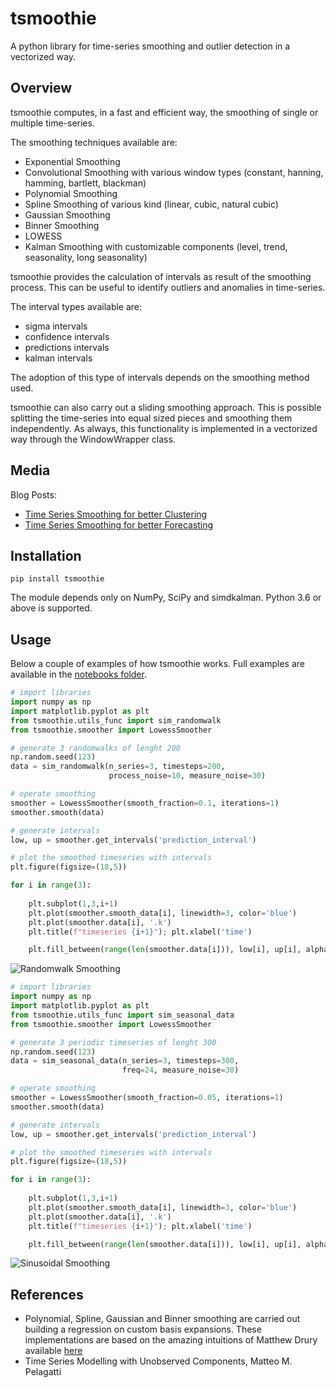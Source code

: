 # tsmoothie

A python library for time-series smoothing and outlier detection in a vectorized way.

## Overview

tsmoothie computes, in a fast and efficient way, the smoothing of single or multiple time-series. 

The smoothing techniques available are:

- Exponential Smoothing
- Convolutional Smoothing with various window types (constant, hanning, hamming, bartlett, blackman)
- Polynomial Smoothing 
- Spline Smoothing of various kind (linear, cubic, natural cubic) 
- Gaussian Smoothing 
- Binner Smoothing 
- LOWESS 
- Kalman Smoothing with customizable components (level, trend, seasonality, long seasonality) 

tsmoothie provides the calculation of intervals as result of the smoothing process. This can be useful to identify outliers and anomalies in time-series.

The interval types available are:

- sigma intervals
- confidence intervals
- predictions intervals
- kalman intervals

The adoption of this type of intervals depends on the smoothing method used.

tsmoothie can also carry out a sliding smoothing approach. This is possible splitting the time-series into equal sized pieces and smoothing them independently. As always, this functionality is implemented in a vectorized way through the WindowWrapper class.

## Media

Blog Posts:

- [Time Series Smoothing for better Clustering](https://towardsdatascience.com/time-series-smoothing-for-better-clustering-121b98f308e8)
- [Time Series Smoothing for better Forecasting](https://towardsdatascience.com/time-series-smoothing-for-better-forecasting-7fbf10428b2)

## Installation

```shell
pip install tsmoothie
```

The module depends only on NumPy, SciPy and simdkalman. Python 3.6 or above is supported.

## Usage

Below a couple of examples of how tsmoothie works. Full examples are available in the [notebooks folder](https://github.com/cerlymarco/tsmoothie/tree/master/notebooks).

```python
# import libraries
import numpy as np
import matplotlib.pyplot as plt
from tsmoothie.utils_func import sim_randomwalk
from tsmoothie.smoother import LowessSmoother

# generate 3 randomwalks of lenght 200
np.random.seed(123)
data = sim_randomwalk(n_series=3, timesteps=200, 
                      process_noise=10, measure_noise=30)

# operate smoothing
smoother = LowessSmoother(smooth_fraction=0.1, iterations=1)
smoother.smooth(data)

# generate intervals
low, up = smoother.get_intervals('prediction_interval')

# plot the smoothed timeseries with intervals
plt.figure(figsize=(18,5))

for i in range(3):
    
    plt.subplot(1,3,i+1)
    plt.plot(smoother.smooth_data[i], linewidth=3, color='blue')
    plt.plot(smoother.data[i], '.k')
    plt.title(f"timeseries {i+1}"); plt.xlabel('time')

    plt.fill_between(range(len(smoother.data[i])), low[i], up[i], alpha=0.3)
```

![Randomwalk Smoothing](https://raw.githubusercontent.com/cerlymarco/tsmoothie/master/imgs/randomwalk_smoothing.png)

```python
# import libraries
import numpy as np
import matplotlib.pyplot as plt
from tsmoothie.utils_func import sim_seasonal_data
from tsmoothie.smoother import LowessSmoother

# generate 3 periodic timeseries of lenght 300
np.random.seed(123)
data = sim_seasonal_data(n_series=3, timesteps=300, 
                         freq=24, measure_noise=30)

# operate smoothing
smoother = LowessSmoother(smooth_fraction=0.05, iterations=1)
smoother.smooth(data)

# generate intervals
low, up = smoother.get_intervals('prediction_interval')

# plot the smoothed timeseries with intervals
plt.figure(figsize=(18,5))

for i in range(3):
    
    plt.subplot(1,3,i+1)
    plt.plot(smoother.smooth_data[i], linewidth=3, color='blue')
    plt.plot(smoother.data[i], '.k')
    plt.title(f"timeseries {i+1}"); plt.xlabel('time')

    plt.fill_between(range(len(smoother.data[i])), low[i], up[i], alpha=0.3)
```

![Sinusoidal Smoothing](https://raw.githubusercontent.com/cerlymarco/tsmoothie/master/imgs/sinusoidal_smoothing.png)

## References

- Polynomial, Spline, Gaussian and Binner smoothing are carried out building a regression on custom basis expansions. These implementations are based on the amazing intuitions of Matthew Drury available [here](https://github.com/madrury/basis-expansions/blob/master/examples/comparison-of-smoothing-methods.ipynb)
- Time Series Modelling with Unobserved Components, Matteo M. Pelagatti
